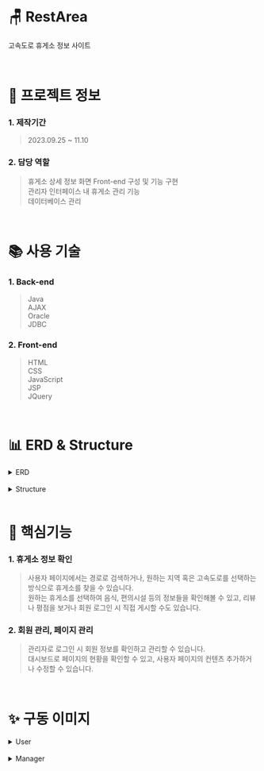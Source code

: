 # 🪑 RestArea

고속도로 휴게소 정보 사이트

<br />

# 📃 프로젝트 정보

### 1. 제작기간

> 2023.09.25 ~ 11.10

### 2. 담당 역할

> 휴게소 상세 정보 화면 Front-end 구성 및 기능 구현 <br/>
> 관리자 인터페이스 내 휴게소 관리 기능 <br>
> 데이터베이스 관리

<br />

# 📚 사용 기술

### 1. Back-end

> Java <br/>
> AJAX <br/>
> Oracle <br/>
> JDBC

### 2. Front-end

> HTML <br/>
> CSS <br/>
> JavaScript <br/>
> JSP <br/>
> JQuery 

<br />

# 📊 ERD & Structure

<details>
<summary>ERD</summary>
<div markdown="1" style="padding-left: 15px;">
<img src="https://github.com/Gh-js/2nd_prj/assets/142857148/49c0bdc6-0fde-4b79-a3b4-8301ba4a7761" width="800px"/>
</div>
</details>

<br />

<details>
<summary>Structure</summary>
<div markdown="1" style="padding-left: 15px;">
<img src="https://github.com/Gh-js/2nd_prj/assets/142857148/5ff4efa4-e323-4c5c-911f-a80d7fa4fabd" />
<img src="https://github.com/Gh-js/2nd_prj/assets/142857148/e2b4c786-9248-4d9f-b7a2-a4a37c946081" />
</div>
</details>

<br />

# 🔑 핵심기능

### 1. 휴게소 정보 확인

> 사용자 페이지에서는 경로로 검색하거나, 원하는 지역 혹은 고속도로를 선택하는 방식으로 휴게소를 찾을 수 있습니다. <br/>
> 원하는 휴게소를 선택하여 음식, 편의시설 등의 정보들을 확인해볼 수 있고, 리뷰나 평점을 보거나 회원 로그인 시 직접 게시할 수도 있습니다.

### 2. 회원 관리, 페이지 관리

> 관리자로 로그인 시 회원 정보를 확인하고 관리할 수 있습니다. <br/>
> 대시보드로 페이지의 현황을 확인할 수 있고, 사용자 페이지의 컨텐츠 추가하거나 수정할 수 있습니다.

<br />

# ✨ 구동 이미지

<details>
<summary>User</summary>
<div markdown="1" style="padding-left: 15px;">
<img src="https://github.com/Gh-js/2nd_prj/assets/142857148/1e0d12b5-d6b5-427e-ba6a-97f5fcc448c6" width="800px"/>
<img src="https://github.com/Gh-js/2nd_prj/assets/142857148/1c224e3b-6515-4797-bf1f-2ee4a66e78ed" width="800px"/>
<img src="https://github.com/Gh-js/2nd_prj/assets/142857148/759f9672-958c-42cc-80e5-724f9bc859df" width="800px"/>
<img src="https://github.com/Gh-js/2nd_prj/assets/142857148/3ffc0d19-03a6-40ca-aa5e-e6f2688494bd" width="800px"/>
<img src="https://github.com/Gh-js/2nd_prj/assets/142857148/9aff621e-e3ec-4ba0-be41-56ea651ee946" width="800px"/>
<img src="https://github.com/Gh-js/2nd_prj/assets/142857148/5bf47caa-fc6e-4b73-b85e-02a2cbc30aca" width="800px"/>
<img src="https://github.com/Gh-js/2nd_prj/assets/142857148/561c1c99-9d8d-4fe3-be9b-c7068e5211b7" width="800px"/>
<img src="https://github.com/Gh-js/2nd_prj/assets/142857148/dc7c6053-7f48-42d8-aef9-7fdfda5834b6" width="800px"/>
<img src="https://github.com/Gh-js/2nd_prj/assets/142857148/ff18e9bb-8117-466a-89dc-4af5c374d134" width="800px"/>
<img src="https://github.com/Gh-js/2nd_prj/assets/142857148/6ab00c46-0750-4849-9269-9eb1b80219da" width="800px"/>
<img src="https://github.com/Gh-js/2nd_prj/assets/142857148/a3c3d8b8-6aa3-4871-a34c-d2abe1cc05c8" width="800px"/>
  
</div>
</details>

<br />

<details>
<summary>Manager</summary>
<div markdown="1" style="padding-left: 15px;">
<img src="https://github.com/Gh-js/2nd_prj/assets/142857148/445a567a-1915-41f4-a739-30685838cefa" width="800px"/>
<img src="https://github.com/Gh-js/2nd_prj/assets/142857148/43baca43-f2d0-4e3d-ba65-71b3269b7f24" width="800px"/>
<img src="https://github.com/Gh-js/2nd_prj/assets/142857148/de7e5e1a-c44b-4a5b-885a-40f555a91fe6" width="800px"/>
<img src="https://github.com/Gh-js/2nd_prj/assets/142857148/985f52cb-16ed-4199-b44d-b070fe9b864a" width="800px"/>
<img src="https://github.com/Gh-js/2nd_prj/assets/142857148/2552021c-8b47-4aea-9a10-facaab8d16c4" width="800px"/>
<img src="https://github.com/Gh-js/2nd_prj/assets/142857148/50feb39e-ab9f-4748-9a87-99b45b0ca2c2" width="800px"/>
<img src="https://github.com/Gh-js/2nd_prj/assets/142857148/18070221-cb6a-4f4e-988d-d8c555ec7d3b" width="800px"/>
<img src="https://github.com/Gh-js/2nd_prj/assets/142857148/f201f1ed-7772-47e0-ae5b-a3af7195ac64" width="800px"/>
<img src="https://github.com/Gh-js/2nd_prj/assets/142857148/f0cba0ae-a0f1-4114-b0f3-a7f8b0ac0718" width="800px"/>
</div>
</details>

<br />
